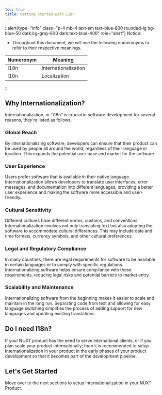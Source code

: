 ```yaml
---
toc: true
title: Getting Started with I18n
---
```


::alert{type="info" class="p-4 mb-4 text-sm text-blue-800 rounded-lg bg-blue-50 dark:bg-gray-800 dark:text-blue-400" role="alert"}
Notice:   
- Throughout this document, we will use the following numeronyms to refer to their respective meanings.

|Numeronym | Meaning              | 
|----------|---------             |
| I18n     | Internationalization |
| l10n     | Localization         | 

::

## Why Internationalization?
Internationalization, or "i18n" is crucial in software development for several reasons, they're listed as follows.

### Global Reach
By internationalizing software, developers can ensure that their product can be used by people all around the world, regardless of their language or location. This expands the potential user base and market for the software.

### User Experience
Users prefer software that is available in their native language. Internationalization allows developers to translate user interfaces, error messages, and documentation into different languages, providing a better user experience and making the software more accessible and user-friendly.

### Cultural Sensitivity 
Different cultures have different norms, customs, and conventions. Internationalization involves not only translating text but also adapting the software to accommodate cultural differences. This may include date and time formats, currency symbols, and other cultural preferences.

### Legal and Regulatory Compliance
In many countries, there are legal requirements for software to be available in certain languages or to comply with specific regulations. Internationalizing software helps ensure compliance with these requirements, reducing legal risks and potential barriers to market entry.

### Scalability and Maintenance 
Internationalizing software from the beginning makes it easier to scale and maintain in the long run. Separating code from text and allowing for easy language switching simplifies the process of adding support for new languages and updating existing translations.


## Do I need I18n?
If your NUXT product has the need to serve international clients, or if you plan scale your product internationally; then it is recommended to setup internationalization in your product in the early phases of your product development so that it becomes part of the development pipeline. 


## Let's Get Started 
Move over to the next sections to setup Internationalization in your NUXT Product. 

